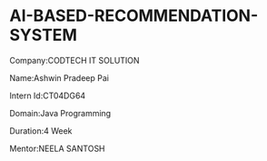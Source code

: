 # AI-BASED-RECOMMENDATION-SYSTEM
Company:CODTECH IT SOLUTION

Name:Ashwin Pradeep Pai

Intern Id:CT04DG64

Domain:Java Programming

Duration:4 Week

Mentor:NEELA SANTOSH


